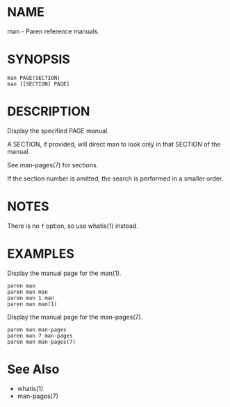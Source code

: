 # NAME
man - Paren reference manuals.

# SYNOPSIS

    man PAGE(SECTION)
    man [[SECTION] PAGE]

# DESCRIPTION
Display the specified PAGE manual.

A SECTION, if provided, will direct man to look only in that SECTION of the manual.

See man-pages(7) for sections.

If the section number is omitted, the search is performed in a smaller order.

# NOTES
There is no `f` option, so use whatis(1) instead.

# EXAMPLES
Display the manual page for the man(1).

    paren man
    paren man man
    paren man 1 man
    paren man man(1)

Display the manual page for the man-pages(7).

    paren man man-pages
    paren man 7 man-pages
    paren man man-pages(7)

# See Also
- whatis(1)
- man-pages(7)
